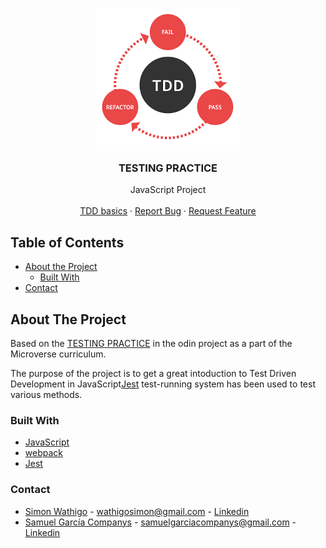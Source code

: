 <br />
<p align="center">
<img src="src/images/tdd.png" alt="Logo">

  <h3 align="center">TESTING PRACTICE</h3>

  <p align="center">
    JavaScript Project
    <br />
    <br />
    <a href="https://www.freecodecamp.org/news/a-quick-introduction-to-test-driven-development-with-jest-cac71cb94e50/">TDD basics</a>
    ·
    <a href="https://github.com/samgaco/testsjs/issues">Report Bug</a>
    ·
    <a href="https://github.com/samgaco/testsjs/issues">Request Feature</a>
  </p>
</p>


<!-- TABLE OF CONTENTS -->
## Table of Contents

* [About the Project](#about-the-project)
  * [Built With](#built-with)
* [Contact](#Contact)




<!-- ABOUT THE PROJECT -->
## About The Project

Based on the [TESTING PRACTICE](https://www.theodinproject.com/courses/javascript/lessons/testing-practice) in the odin project as a part of the Microverse curriculum.

The purpose of the project is to get a great intoduction to Test Driven Development in JavaScript[Jest](https://jestjs.io/docs/en/getting-started.html#content) test-running system has been used to test various methods.


### Built With
* [JavaScript](https://www.javascript.com/)
* [webpack](https://webpack.js.org/)
* [Jest](https://jestjs.io/docs/en/getting-started)


### Contact

* [Simon Wathigo](https://github.com/wathigo) - wathigosimon@gmail.com - [Linkedin](https://www.linkedin.com/in/simon-wathigo-445370183/)
* [Samuel García Companys](https://github.com/samgaco) - samuelgarciacompanys@gmail.com - [Linkedin](https://www.linkedin.com/in/samuel-garc%C3%ADa-companys-0a848284/)
